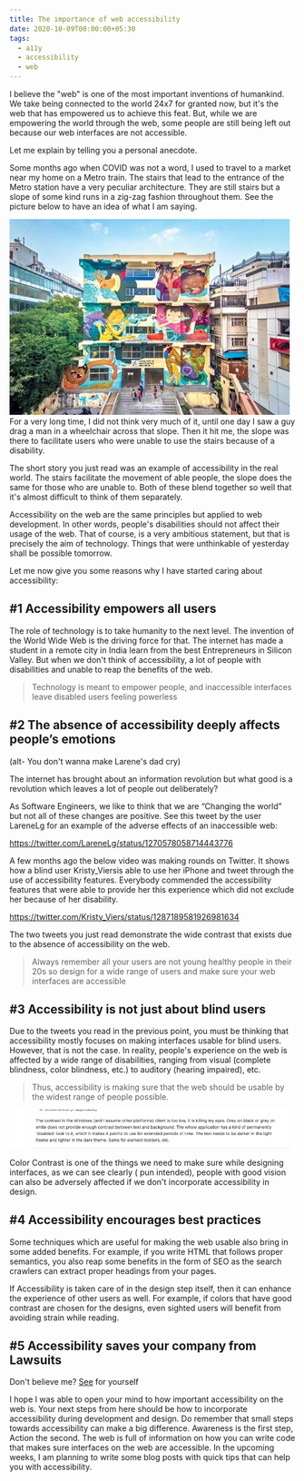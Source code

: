 ```yaml
---
title: The importance of web accessibility
date: 2020-10-09T00:00:00+05:30
tags:
  - a11y
  - accessibility
  - web
---
```


I believe the "web" is one of the most important inventions of humankind. We take being connected to the world 24x7 for granted now, but it's the web that has empowered us to achieve this feat. But, while we are empowering the world through the web, some people are still being left out because our web interfaces are not accessible.

Let me explain by telling you a personal anecdote.

Some months ago when COVID was not a word, I used to travel to a market near my home on a Metro train. The stairs that lead to the entrance of the Metro station have a very peculiar architecture. They are still stairs but a slope of some kind runs in a zig-zag fashion throughout them. See the picture below to have an idea of what I am saying.

![Indiranagar Metro Station](/assets/indiranagar-metro.jpeg)  
For a very long time, I did not think very much of it, until one day I saw a guy drag a man in a wheelchair across that slope. Then it hit me, the slope was there to facilitate users who were unable to use the stairs because of a disability.

The short story you just read was an example of accessibility in the real world. The stairs facilitate the movement of able people, the slope does the same for those who are unable to. Both of these blend together so well that it's almost difficult to think of them separately.

Accessibility on the web are the same principles but applied to web development. In other words, people's disabilities should not affect their usage of the web. That of course, is a very ambitious statement, but that is precisely the aim of technology. Things that were unthinkable of yesterday shall be possible tomorrow.

Let me now give you some reasons why I have started caring about accessibility:

## #1 Accessibility empowers all users

The role of technology is to take humanity to the next level. The invention of the World Wide Web is the driving force for that. The internet has made a student in a remote city in India learn from the best Entrepreneurs in Silicon Valley. But when we don't think of accessibility, a lot of people with disabilities and unable to reap the benefits of the web.

> Technology is meant to empower people, and inaccessible interfaces leave disabled users feeling powerless

## #2 The absence of accessibility deeply affects people’s emotions

(alt- You don't wanna make Larene's dad cry)

The internet has brought about an information revolution but what good is a revolution which leaves a lot of people out deliberately?

As Software Engineers, we like to think that we are “Changing the world” but not all of these changes are positive. See this tweet by the user LareneLg for an example of the adverse effects of an inaccessible web:

https://twitter.com/LareneLg/status/1270578058714443776

A few months ago the below video was making rounds on Twitter. It shows how a blind user Kristy_Viersis able to use her iPhone and tweet through the use of accessibility features. Everybody commended the accessibility features that were able to provide her this experience which did not exclude her because of her disability.

https://twitter.com/Kristy_Viers/status/1287189581926981634

The two tweets you just read demonstrate the wide contrast that exists due to the absence of accessibility on the web.

> Always remember all your users are not young healthy people in their 20s so design for a wide range of users and make sure your web interfaces are accessible

## #3 Accessibility is not just about blind users

Due to the tweets you read in the previous point, you must be thinking that accessibility mostly focuses on making interfaces usable for blind users. However, that is not the case. In reality, people's experience on the web is affected by a wide range of disabilities, ranging from visual (complete blindness, color blindness, etc.) to auditory (hearing impaired), etc.

> Thus, accessibility is making sure that the web should be usable by the widest range of people possible.

![](/assets/github-accessibility.png)

Color Contrast is one of the things we need to make sure while designing interfaces, as we can see clearly ( pun intended), people with good vision can also be adversely affected if we don't incorporate accessibility in design.

## #4 Accessibility encourages best practices

Some techniques which are useful for making the web usable also bring in some added benefits. For example, if you write HTML that follows proper semantics, you also reap some benefits in the form of SEO as the search crawlers can extract proper headings from your pages.

If Accessibility is taken care of in the design step itself, then it can enhance the experience of other users as well. For example, if colors that have good contrast are chosen for the designs, even sighted users will benefit from avoiding strain while reading.

## #5 Accessibility saves your company from Lawsuits

Don't believe me? [See](https://www.cnbc.com/2019/10/07/dominos-supreme-court.html 'https://www.cnbc.com/2019/10/07/dominos-supreme-court.html') for yourself

I hope I was able to open your mind to how important accessibility on the web is. Your next steps from here should be how to incorporate accessibility during development and design. Do remember that small steps towards accessibility can make a big difference. Awareness is the first step, Action the second. The web is full of information on how you can write code that makes sure interfaces on the web are accessible. In the upcoming weeks, I am planning to write some blog posts with quick tips that can help you with accessibility.
